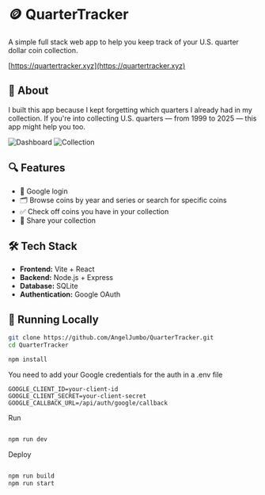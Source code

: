 # 🪙 QuarterTracker

A simple full stack web app to help you keep track of your U.S. quarter dollar coin collection.

[https://quartertracker.xyz](https://quartertracker.xyz)

## 📌 About

I built this app because I kept forgetting which quarters I already had in my collection. If you're into collecting U.S. quarters — from 1999 to 2025 — this app might help you too.

![Dashboard](https://i.ibb.co/Psjwn1vL/image.png "Dashboard")
![Collection](https://i.ibb.co/mrjkYGcw/image.png "Collection")


## 🔍 Features

- 🔐 Google login
- 🗂️ Browse coins by year and series or search for specific coins
- ✅ Check off coins you have in your collection
- 👥 Share your collection

## 🛠️ Tech Stack

- **Frontend:** Vite + React
- **Backend:** Node.js + Express
- **Database:** SQLite
- **Authentication:** Google OAuth

## 🚀 Running Locally

```bash
git clone https://github.com/AngelJumbo/QuarterTracker.git
cd QuarterTracker

npm install

```
You need to add your Google credentials for the auth in a .env file
```
GOOGLE_CLIENT_ID=your-client-id
GOOGLE_CLIENT_SECRET=your-client-secret
GOOGLE_CALLBACK_URL=/api/auth/google/callback
```
Run
```bash

npm run dev

```
Deploy
```bash

npm run build
npm run start

```




